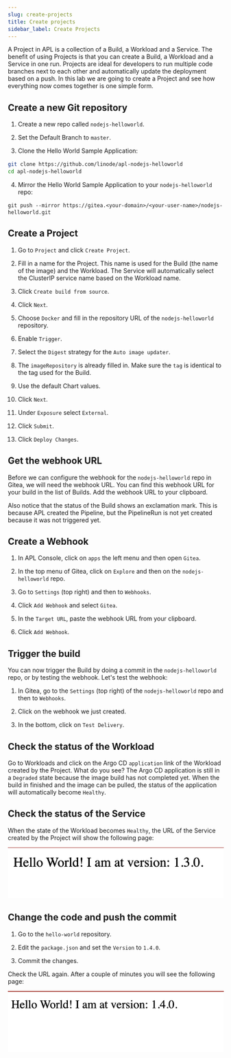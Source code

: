 ```yaml
---
slug: create-projects
title: Create projects
sidebar_label: Create Projects
---
```


A Project in APL is a collection of a Build, a Workload and a Service. The benefit of using Projects is that you can create a Build, a Workload and a Service in one run. Projects are ideal for developers to run multiple code branches next to each other and automatically update the deployment based on a push. In this lab we are going to create a Project and see how everything now comes together is one simple form.

## Create a new Git repository

1. Create a new repo called `nodejs-helloworld`.

2. Set the Default Branch to `master`.

3. Clone the Hello World Sample Application:

```bash
git clone https://github.com/linode/apl-nodejs-helloworld
cd apl-nodejs-helloworld
```

4. Mirror the Hello World Sample Application to your `nodejs-helloworld` repo:

```
git push --mirror https://gitea.<your-domain>/<your-user-name>/nodejs-helloworld.git
```

## Create a Project

1. Go to `Project` and click `Create Project`.

2. Fill in a name for the Project. This name is used for the Build (the name of the image) and the Workload. The Service will automatically select the ClusterIP service name based on the Workload name.

3. Click `Create build from source`.

4. Click `Next`.

5. Choose `Docker` and fill in the repository URL of the `nodejs-helloworld` repository.

6. Enable `Trigger`.

7. Select the `Digest` strategy for the `Auto image updater`.

8. The `imageRepository` is already filled in. Make sure the `tag` is identical to the tag used for the Build.

9. Use the default Chart values.

10. Click `Next`.

11. Under `Exposure` select `External`.

12. Click `Submit`.

13. Click `Deploy Changes`.

## Get the webhook URL

Before we can configure the webhook for the `nodejs-helloworld` repo in Gitea, we will need the webhook URL. You can find this webhook URL for your build in the list of Builds. Add the webhook URL to your clipboard.

Also notice that the status of the Build shows an exclamation mark. This is because APL created the Pipeline, but the PipelineRun is not yet created because it was not triggered yet.

## Create a Webhook

1. In APL Console, click on `apps` the left menu and then open `Gitea`.

2. In the top menu of Gitea, click on `Explore` and then on the `nodejs-helloworld` repo.

3. Go to `Settings` (top right) and then to `Webhooks`.

4. Click `Add Webhook` and select `Gitea`.

5. In the `Target URL`, paste the webhook URL from your clipboard.

6. Click `Add Webhook`.

## Trigger the build

You can now trigger the Build by doing a commit in the `nodejs-helloworld` repo, or by testing the webhook. Let's test the webhook:

1. In Gitea, go to the `Settings` (top right) of the `nodejs-helloworld` repo and then to `Webhooks`.

2. Click on the webhook we just created.

3. In the bottom, click on `Test Delivery`.

## Check the status of the Workload

Go to Workloads and click on the Argo CD `application` link of the Workload created by the Project. What do you see? The Argo CD application is still in a `Degraded` state because the image build has not completed yet. When the build in finished and the image can be pulled, the status of the application will automatically become `Healthy`.

## Check the status of the Service

When the state of the Workload becomes `Healthy`, the URL of the Service created by the Project will show the following page:

![Hello World](../../img/hello-world.png)

## Change the code and push the commit

1. Go to the `hello-world` repository.

2. Edit the `package.json` and set the `Version` to `1.4.0`.

3. Commit the changes.

Check the URL again. After a couple of minutes you will see the following page:

![Hello World](../../img/hello-world-2.png)



